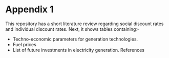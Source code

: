# Appendix 1
This repository has a short literature review regarding social discount rates and individual discount rates. Next, it shows tables containing>
- Techno-economic parameters for generation technologies.
- Fuel prices
- List of future investments in electricity generation.
References
